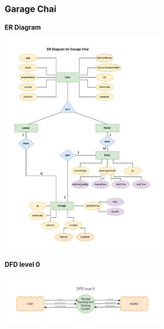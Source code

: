 

# Garage Chai

## ER Diagram
<img src="https://github.com/JHM69/Garage_Cai/blob/master/screenshots/1.jpg?raw=true" title="Github Logo">



## DFD level 0
<img src="https://github.com/JHM69/Garage_Cai/blob/master/screenshots/2.png?raw=true" title="Github Logo">
